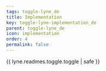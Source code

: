 ```yaml
---
tags: toggle-lyne_de
title: Implementation
key: toggle-lyne-implementation_de
parent: toggle-lyne_de
icon: implementation
order: 4
permalink: false  
---
```

{{ lyne.readmes.toggle.toggle | safe }}


